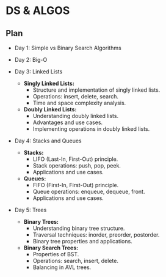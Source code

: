 # DS & ALGOS

## Plan

- Day 1: Simple vs Binary Search Algorithms
- Day 2: Big-O
- Day 3: Linked Lists
  - **Singly Linked Lists:**
    - Structure and implementation of singly linked lists.
    - Operations: insert, delete, search.
    - Time and space complexity analysis.
  - **Doubly Linked Lists:**
    - Understanding doubly linked lists.
    - Advantages and use cases.
    - Implementing operations in doubly linked lists.

- Day 4: Stacks and Queues
  - **Stacks:**
    - LIFO (Last-In, First-Out) principle.
    - Stack operations: push, pop, peek.
    - Applications and use cases.
  - **Queues:**
    - FIFO (First-In, First-Out) principle.
    - Queue operations: enqueue, dequeue, front.
    - Applications and use cases.

- Day 5: Trees
  - **Binary Trees:**
    - Understanding binary tree structure.
    - Traversal techniques: inorder, preorder, postorder.
    - Binary tree properties and applications.
  - **Binary Search Trees:**
    - Properties of BST.
    - Operations: search, insert, delete.
    - Balancing in AVL trees.
